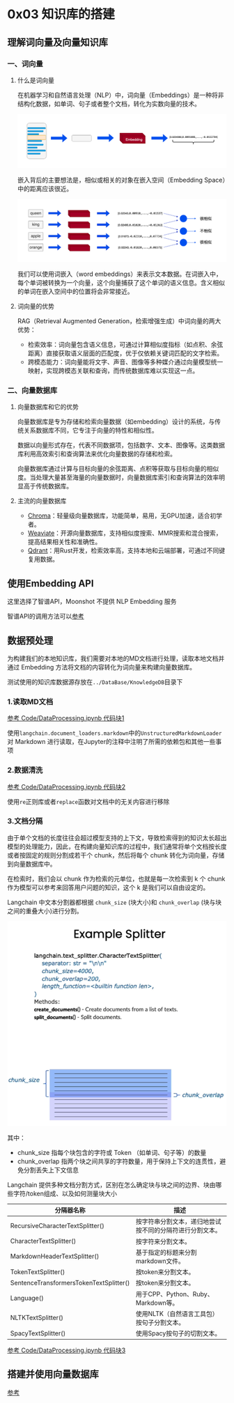 # 0x03 知识库的搭建

## 理解词向量及向量知识库

### 一、词向量

1. 什么是词向量

    在机器学习和自然语言处理（NLP）中，词向量（Embeddings）是一种将非结构化数据，如单词、句子或者整个文档，转化为实数向量的技术。

    ![alt text](../figure/0x03_Figure_00_Embeddings.png)

    嵌入背后的主要想法是，相似或相关的对象在嵌入空间（Embedding Space）中的距离应该很近。

    ![alt text](../figure/0x03_Figure_01_EmbeddingsSpace.png)

    我们可以使用词嵌入（word embeddings）来表示文本数据。在词嵌入中，每个单词被转换为一个向量，这个向量捕获了这个单词的语义信息。含义相似的单词在嵌入空间中的位置将会非常接近。

2. 词向量的优势

    RAG（Retrieval Augmented Generation，检索增强生成）中词向量的两大优势：

    * 检索效率：词向量包含语义信息，可通过计算相似度指标（如点积、余弦距离）直接获取语义层面的匹配度，优于仅依赖关键词匹配的文字检索。
    * 跨模态能力：词向量能将文字、声音、图像等多种媒介通过向量模型统一映射，实现跨模态关联和查询，而传统数据库难以实现这一点。

### 二、向量数据库

1. 向量数据库和它的优势

    向量数据库是专为存储和检索向量数据（如embedding）设计的系统，与传统关系数据库不同，它专注于向量的特性和相似性。

    数据以向量形式存在，代表不同数据项，包括数字、文本、图像等。这类数据库利用高效索引和查询算法来优化向量数据的存储和检索。

    向量数据库通过计算与目标向量的余弦距离、点积等获取与目标向量的相似度。当处理大量甚至海量的向量数据时，向量数据库索引和查询算法的效率明显高于传统数据库。

2. 主流的向量数据库

    * [Chroma](https://www.trychroma.com/)：轻量级向量数据库，功能简单，易用，无GPU加速，适合初学者。
    * [Weaviate](https://weaviate.io/)：开源向量数据库，支持相似度搜索、MMR搜索和混合搜索，提高结果相关性和准确性。
    * [Qdrant](https://qdrant.tech/)：用Rust开发，检索效率高，支持本地和云端部署，可通过不同键复用数据。

## 使用Embedding API

这里选择了智谱API，Moonshot 不提供 NLP Embedding 服务

智谱API的调用方法可以[参考](../Code/ZhipuAIEmbeddingAPI.ipynb)

## 数据预处理

为构建我们的本地知识库，我们需要对本地的MD文档进行处理，读取本地文档并通过 Embedding 方法将文档的内容转化为词向量来构建向量数据库。

测试使用的知识库数据源存放在`../DataBase/KnowledgeDB`目录下

### 1.读取MD文档

[参考 Code/DataProcessing.ipynb 代码块1](../Code/DataProcessing.ipynb)

使用`langchain.document_loaders.markdown`中的`UnstructuredMarkdownLoader`对 Markdown 进行读取，在Jupyter的注释中注明了所需的依赖包和其他一些事项

### 2.数据清洗

[参考 Code/DataProcessing.ipynb 代码块2](../Code/DataProcessing.ipynb)

使用`re`正则库或者`replace`函数对文档中的无关内容进行移除

### 3.文档分隔

由于单个文档的长度往往会超过模型支持的上下文，导致检索得到的知识太长超出模型的处理能力，因此，在构建向量知识库的过程中，我们通常将单个文档按长度或者按固定的规则分割成若干个 chunk，然后将每个 chunk 转化为词向量，存储到向量数据库中。

在检索时，我们会以 chunk 作为检索的元单位，也就是每一次检索到 k 个 chunk 作为模型可以参考来回答用户问题的知识，这个 k 是我们可以自由设定的。

Langchain 中文本分割器都根据 `chunk_size` (块大小)和 `chunk_overlap` (块与块之间的重叠大小)进行分割。

![alt text](../figure/0x03_Figure_02_DocumentSplit.png)

其中：

* chunk_size 指每个块包含的字符或 Token （如单词、句子等）的数量
* chunk_overlap 指两个块之间共享的字符数量，用于保持上下文的连贯性，避免分割丢失上下文信息

Langchain 提供多种文档分割方式，区别在怎么确定块与块之间的边界、块由哪些字符/token组成、以及如何测量块大小

|分隔器名称                                | 描述                                                |
|-----------------------------------------|----------------------------------------------------- |
| RecursiveCharacterTextSplitter()        | 按字符串分割文本，递归地尝试按不同的分隔符进行分割文本。|
| CharacterTextSplitter()                 | 按字符来分割文本。                                    |
| MarkdownHeaderTextSplitter()            | 基于指定的标题来分割markdown文件。                     |
| TokenTextSplitter()                     | 按token来分割文本。                                   |
| SentenceTransformersTokenTextSplitter() | 按token来分割文本。                                   |
| Language()                              | 用于CPP、Python、Ruby、Markdown等。                   |
| NLTKTextSplitter()                      | 使用NLTK（自然语言工具包）按句子分割文本。              |
| SpacyTextSplitter()                     | 使用Spacy按句子的切割文本。                            |

[参考 Code/DataProcessing.ipynb 代码块3](../Code/DataProcessing.ipynb)

## 搭建并使用向量数据库

[参考](https://datawhalechina.github.io/llm-universe/#/C3/4.%E6%90%AD%E5%BB%BA%E5%B9%B6%E4%BD%BF%E7%94%A8%E5%90%91%E9%87%8F%E6%95%B0%E6%8D%AE%E5%BA%93)